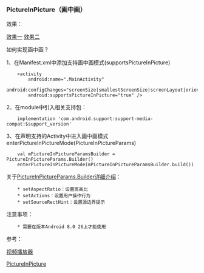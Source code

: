 ### PictureInPicture（画中画）

效果：

[效果一]()
[效果二]()

如何实现画中画？
 
1、在Manifest.xml中添加支持画中画模式(supportsPictureInPicture)

        <activity
            android:name=".MainActivity"
            android:configChanges="screenSize|smallestScreenSize|screenLayout|orientation"
            android:supportsPictureInPicture="true" />
            
2、在module中引入相关支持包：
        
        implementation 'com.android.support:support-media-compat:$support_version'
            
3、在声明支持的Activity中进入画中画模式enterPictureInPictureMode(PictureInPictureParams)

        val mPictureInPictureParamsBuilder = PictureInPictureParams.Builder()
        enterPictureInPictureMode(mPictureInPictureParamsBuilder.build())
        
关于[PictureInPictureParams.Builder详细介绍](https://developer.android.google.cn/reference/android/app/PictureInPictureParams.Builder?hl=zh-tw)：
        
        * setAspectRatio：设置宽高比
        * setActions：设置用户操作行为
        * setSourceRectHint：设置源边界提示
        
注意事项：
        
        * 需要在版本Android 8.0 26上才能使用
        
参考：
        
[视频播放器](https://github.com/lipangit/JiaoZiVideoPlayer)

[PictureInPicture](https://github.com/googlesamples/android-PictureInPicture)
        